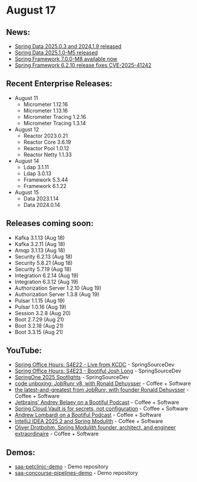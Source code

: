 # August 17

## News:

- [Spring Data 2025.0.3 and 2024.1.9 released](https://spring.io/blog/2025/08/15/spring-data-2025-0-3-and-2024-1-9-released)
- [Spring Data 2025.1.0-M5 released](https://spring.io/blog/2025/08/15/spring-data-2025-1-0-M5-released)
- [Spring Framework 7.0.0-M8 available now](https://spring.io/blog/2025/08/14/spring-framework-7-0-0-M8-available-now)
- [Spring Framework 6.2.10 release fixes CVE-2025-41242](https://spring.io/blog/2025/08/14/spring-framework-6-2-10-release-fixes-cve-2025-41242)

## Recent Enterprise Releases:

- August 11
  - Micrometer 1.12.16
  - Micrometer 1.13.16
  - Micrometer Tracing 1.2.16
  - Micrometer Tracing 1.3.14
- August 12
  - Reactor 2023.0.21
  - Reactor Core 3.6.19
  - Reactor Pool 1.0.12
  - Reactor Netty 1.1.33
- August 14
  - Ldap 3.1.11
  - Ldap 3.0.13
  - Framework 5.3.44
  - Framework 6.1.22
- August 15
  - Data 2023.1.14
  - Data 2024.0.14

## Releases coming soon:

- Kafka 3.1.13 (Aug 18)
- Kafka 3.2.11 (Aug 18)
- Amqp 3.1.13 (Aug 18)
- Security 6.2.13 (Aug 18)
- Security 5.8.21 (Aug 18)
- Security 5.7.19 (Aug 18)
- Integration 6.2.14 (Aug 19)
- Integration 6.3.12 (Aug 19)
- Authorization Server 1.2.10 (Aug 19)
- Authorization Server 1.3.8 (Aug 19)
- Pulsar 1.1.15 (Aug 19)
- Pulsar 1.0.16 (Aug 19)
- Session 3.2.8 (Aug 20)
- Boot 2.7.29 (Aug 21)
- Boot 3.2.18 (Aug 21)
- Boot 3.3.15 (Aug 21)

## YouTube:

- [Spring Office Hours: S4E22 - Live from KCDC](https://www.youtube.com/watch?v=ozPNymtx1_A) - SpringSourceDev
- [Spring Office Hours: S4E23 - Bootiful Josh Long](https://www.youtube.com/watch?v=rSJelzKkQLM) - SpringSourceDev
- [SpringOne 2025 Spotlights](https://www.youtube.com/watch?v=_gAe8vzS64w) - SpringSourceDev
- [code unboxing: JobRunr v8, with Ronald Dehuysser](https://www.youtube.com/watch?v=IdSf6dCkF20) - Coffee + Software
- [the latest-and-greatest from JobRunr, with founder Ronald Dehuysser](https://www.youtube.com/watch?v=qd9GzmDDsYo) - Coffee + Software
- [Jetbrains' Andrey Belaev on a Bootiful Podcast](https://www.youtube.com/watch?v=ES-uxV1zNok) - Coffee + Software
- [Spring Cloud Vault is for secrets, not configuration](https://www.youtube.com/watch?v=3bpO_iqRX_k) - Coffee + Software
- [Andrew Lombardi on a Bootiful Podcast](https://www.youtube.com/watch?v=xDdKVYRv12w) - Coffee + Software
- [IntelliJ IDEA 2025.2 and Spring Modulith](https://www.youtube.com/watch?v=fGExm_Rlees) - Coffee + Software
- [Oliver Drotbohm, Spring Modulith founder, architect, and engineer extraordinaire](https://www.youtube.com/watch?v=WZS2m23EESs) - Coffee + Software

## Demos:

- [saa-petclinic-demo](https://github.com/dashaun-tanzu/saa-petclinic-demo) - Demo repository
- [saa-concourse-pipelines-demo](https://github.com/dashaun-tanzu/saa-concourse-pipelines-demo) - Demo repository

